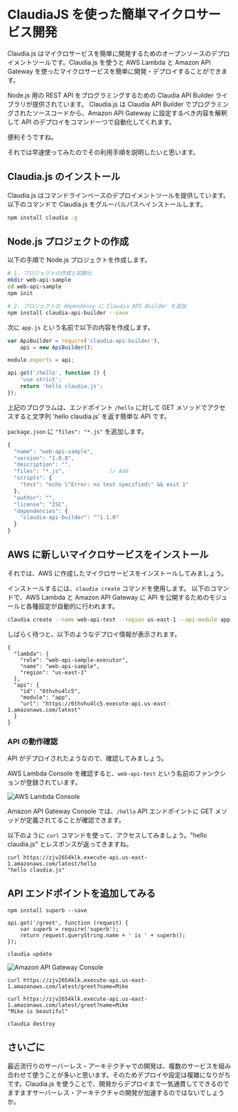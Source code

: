 # ClaudiaJS を使った簡単マイクロサービス開発
Claudia.js はマイクロサービスを簡単に開発するためのオープンソースのデプロイメントツールです。Claudia.js を使うと AWS Lambda と Amazon API Gateway を使ったマイクロサービスを簡単に開発・デプロイすることができます。

Node.js 用の REST API をプログラミングするための Claudia API Builder ライブラリが提供されています。
Claudia.js は Claudia API Builder でプログラミングされたソースコードから、Amazon API Gateway に設定するべき内容を解釈して API のデプロイをコマンド一つで自動化してくれます。

便利そうですね。

それでは早速使ってみたのでその利用手順を説明したいと思います。



## Claudia.js のインストール
Claudia.js はコマンドラインベースのデプロイメントツールを提供しています。以下のコマンドで Claudia.js をグルーバルパスへインストールします。

``` bash
npm install claudia -g

```

## Node.js プロジェクトの作成
以下の手順で Node.js プロジェクトを作成します。

``` bash
# 1. プロジェクトの作成と初期化
mkdir web-api-sample
cd web-api-sample
npm init

# 2. プロジェクトの dependency に Claudia API Builder を追加
npm install claudia-api-builder --save
```

次に `app.js` という名前で以下の内容を作成します。

``` javascript
var ApiBuilder = require('claudia-api-builder'),
	api = new ApiBuilder();

module.exports = api;

api.get('/hello', function () {
	'use strict';
	return 'hello claudia.js';
});
```

上記のプログラムは、エンドポイント `/hello` に対して GET メソッドでアクセスすると文字列 'hello claudia.js' を返す簡単な API です。

`package.json` に `"files": "*.js"` を追加します。

``` javascript
{
  "name": "web-api-sample",
  "version": "1.0.0",
  "description": "",
  "files": "*.js",              // Add
  "scripts": {
    "test": "echo \"Error: no test specified\" && exit 1"
  },
  "author": "",
  "license": "ISC",
  "dependencies": {
    "claudia-api-builder": "^1.1.0"
  }
}

```

## AWS に新しいマイクロサービスをインストール
それでは、AWS に作成したマイクロサービスをインストールしてみましょう。

インストールするには、`claudia create` コマンドを使用します。
以下のコマンドで、AWS Lambda と Amazon API Gateway に API を公開するためのモジュールと各種設定が自動的に行われます。

``` bash
claudia create --name web-api-test --region us-east-1 --api-module app
```

しばらく待つと、以下のようなデプロイ情報が表示されます。

```
{
  "lambda": {
    "role": "web-api-sample-executor",
    "name": "web-api-sample",
    "region": "us-east-1"
  },
  "api": {
    "id": "6thvhu4lc5",
    "module": "app",
    "url": "https://6thvhu4lc5.execute-api.us-east-1.amazonaws.com/latest"
  }
}
```

### API の動作確認
API がデプロイされたようなので、確認してみましょう。

AWS Lambda Console を確認すると、`web-api-test` という名前のファンクションが登録されています。

![AWS Lambda Console](https://raw.githubusercontent.com/KunihikoKido/docs/master/images/aws-lambda-microservices-with-claudiajs-1.png)


Amazon API Gateway Console では、`/hello` API エンドポイントに GET メソッドが定義されてることが確認できます。

以下のように `curl` コマンドを使って、アクセスしてみましょう。"hello claudia.js" とレスポンスが返ってきますね。

```
curl https://zjv2654klk.execute-api.us-east-1.amazonaws.com/latest/hello
"hello claudia.js"
```

## API エンドポイントを追加してみる

```
npm install superb --save
```

```
api.get('/greet', function (request) {
	var superb = require('superb');
	return request.queryString.name + ' is ' + superb();
});
```


```
claudia update
```

![Amazon API Gateway Console](https://raw.githubusercontent.com/KunihikoKido/docs/master/images/aws-lambda-microservices-with-claudiajs-2.png)


```
curl https://zjv2654klk.execute-api.us-east-1.amazonaws.com/latest/greet?name=Mike
```

```
curl https://zjv2654klk.execute-api.us-east-1.amazonaws.com/latest/greet?name=Mike
"Mike is beautiful"
```


```
claudia destroy
```


## さいごに
最近流行りのサーバーレス・アーキテクチャでの開発は、複数のサービスを組み合わせて使うことが多いと思います。そのためデプロイや設定は複雑になりがちです。Claudia.js を使うことで、開発からデプロイまで一気通貫してできるのでますますサーバーレス・アーキテクチャの開発が加速するのではないでしょうか。
